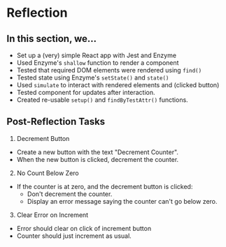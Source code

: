 # Reflection

## In this section, we...
- Set up a (very) simple React app with Jest and Enzyme
- Used Enzyme's `shallow` function to render a component
- Tested that required DOM elements were rendered using `find()`
- Tested state using Enzyme's `setState()` and `state()`
- Used `simulate` to interact with rendered elements and (clicked button)
- Tested component for updates after interaction.
- Created re-usable `setup()` and `findByTestAttr()` functions.

## Post-Reflection Tasks
1. Decrement Button
- Create a new button with the text "Decrement Counter".
- When the new button is clicked, decrement the counter.

2. No Count Below Zero
- If the counter is at zero, and the decrement button is clicked:
    - Don't decrement the counter.
    - Display an error message saying the counter can't go below zero.

3. Clear Error on Increment
- Error should clear on click of increment button
- Counter should just increment as usual.


